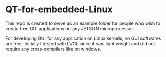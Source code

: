 # QT-for-embedded-Linux
This repo is created to serve as an example folder for people who wish to create free GUI applications on any JETSON microprocessor. 

For developing GUI for any application on Linux kernels, no GUI softwares are free. Initially I tested with LVGL since it was light weight and did not require any cross-compilers like on windows. 
